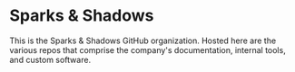 # Sparks & Shadows

This is the Sparks & Shadows GitHub organization. Hosted here are the various repos that comprise the company's documentation, internal tools, and custom software.

